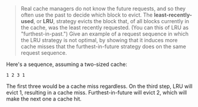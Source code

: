 > Real cache managers do not know the future requests, and so they often use the
> past to decide which block to evict. The **least-recently-used**, or **LRU**,
> strategy evicts the block that, of all blocks currently in the cache, was the
> least recently requested. (You can this of LRU as "furthest-in-past.") Give an
> example of a request sequence in which the LRU strategy is not optimal, by
> showing that it induces more cache misses that the furthest-in-future strategy
> does on the same request sequence.

Here's a sequence, assuming a two-sized cache:

    1 2 3 1

The first three would be a cache miss regardless. On the third step, LRU will
evict 1, resulting in a cache miss. Furthest-in-future will evict 2, which will
make the next one a cache hit.
